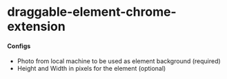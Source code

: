 # draggable-element-chrome-extension

#### Configs

- Photo from local machine to be used as element background (required)
- Height and Width in pixels for the element (optional)
